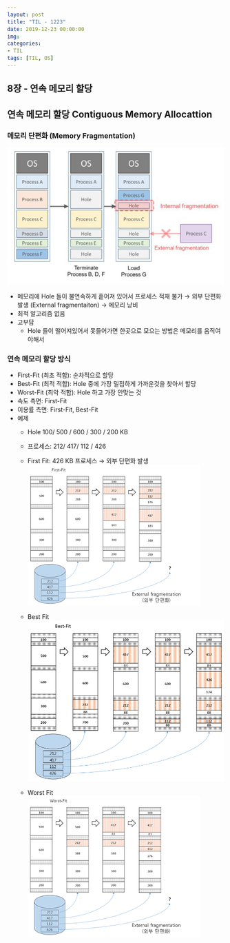 ```yaml
---
layout: post
title: "TIL - 1223"
date: 2019-12-23 00:00:00
img:
categories:
- TIL
tags: [TIL, OS]
---
```


## 8장 - 연속 메모리 할당

## 연속 메모리 할당 Contiguous Memory Allocattion

### 메모리 단편화  (Memory Fragmentation)

![8/Untitled.png](/assets/post_img/191223-1.png)

- 메모리에 Hole 들이 불연속하게 흩어져 있어서 프로세스 적재 불가 → 외부 단편화 발생 (External fragmentaiton) → 메모리 낭비
- 최적 알고리즘 없음
- 고부담
    - Hole 들이 떨어져있어서 못들어가면 한곳으로 모으는 방법은 메모리를 움직여야해서

### 연속 메모리 할당 방식

- First-Fit (최초 적합): 순차적으로 할당
- Best-Fit (최적 적합): Hole 중에 가장 밀접하게 가까운것을 찾아서 할당
- Worst-Fit (최악 적합): Hole 하고 가장 안맞는 것
- 속도 측면: First-Fit
- 이용률 측면: First-Fit, Best-Fit
- 예제
    - Hole 100/ 500 / 600 / 300 / 200 KB
    - 프로세스: 212/ 417/ 112 / 426
    - First Fit: 426 KB 프로세스 → 외부 단편화 발생
        ![8/Untitled.png](/assets/post_img/191223-2.png)

    - Best Fit
        ![8/Untitled.png](/assets/post_img/191223-3.png)
    - Worst Fit
        ![8/Untitled.png](/assets/post_img/191223-4.png)